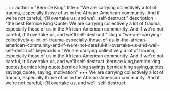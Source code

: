 +++
author = "Bernice King"
title = "We are carrying collectively a lot of trauma, especially those of us in the African-American community. And if we're not careful, it'll overtake us, and we'll self-destruct."
description = "the best Bernice King Quote: We are carrying collectively a lot of trauma, especially those of us in the African-American community. And if we're not careful, it'll overtake us, and we'll self-destruct."
slug = "we-are-carrying-collectively-a-lot-of-trauma-especially-those-of-us-in-the-african-american-community-and-if-were-not-careful-itll-overtake-us-and-well-self-destruct"
keywords = "We are carrying collectively a lot of trauma, especially those of us in the African-American community. And if we're not careful, it'll overtake us, and we'll self-destruct.,bernice king,bernice king quotes,bernice king quote,bernice king sayings,bernice king saying,quotes, sayings,quote, saying, motivation"
+++
We are carrying collectively a lot of trauma, especially those of us in the African-American community. And if we're not careful, it'll overtake us, and we'll self-destruct.
